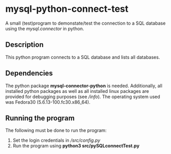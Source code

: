 # mysql-python-connect-test
A small (test)program to demonstate/test the connection to a SQL database using the *mysql.connector* in python.

## Description
This python program connects to a SQL database and lists all databases.

## Dependencies
The python package **mysql-connector-python** is needed. Additionally, all installed python packages as well as all installed linux packages are provided for debugging purposes (see */info*). The operating system used was Fedora30 (5.6.13-100.fc30.x86_64).

## Running the program
The following must be done to run the program:

1. Set the login credentials in */src/config.py*
2. Run the program using **python3 src/pySQLconnectTest.py**
